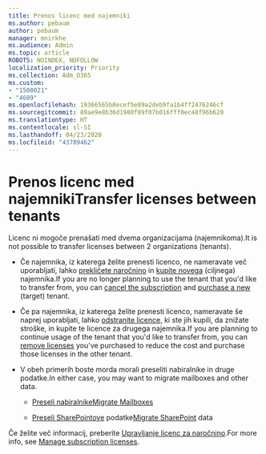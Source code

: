 ```yaml
---
title: Prenos licenc med najemniki
ms.author: pebaum
author: pebaum
manager: mnirkhe
ms.audience: Admin
ms.topic: article
ROBOTS: NOINDEX, NOFOLLOW
localization_priority: Priority
ms.collection: Adm_O365
ms.custom:
- "1500021"
- "4689"
ms.openlocfilehash: 19366565b8ecef5e89a2deb9fa1b4ff2476246cf
ms.sourcegitcommit: 89ae9e8b36d1980f89f07b016fff0ec48f96b620
ms.translationtype: HT
ms.contentlocale: sl-SI
ms.lasthandoff: 04/23/2020
ms.locfileid: "43789462"
---
```

# <a name="transfer-licenses-between-tenants"></a><span data-ttu-id="0c5fa-102">Prenos licenc med najemniki</span><span class="sxs-lookup"><span data-stu-id="0c5fa-102">Transfer licenses between tenants</span></span>

<span data-ttu-id="0c5fa-103">Licenc ni mogoče prenašati med dvema organizacijama (najemnikoma).</span><span class="sxs-lookup"><span data-stu-id="0c5fa-103">It is not possible to transfer licenses between 2 organizations (tenants).</span></span> 

- <span data-ttu-id="0c5fa-104">Če najemnika, iz katerega želite prenesti licenco, ne nameravate več uporabljati, lahko [prekličete naročnino](https://admin.microsoft.com/Adminportal/Home?source=applauncher#/subscriptions) in [kupite novega](https://products.office.com/compare-all-microsoft-office-products-b?rtc=1&activetab=tab:primaryr2) (ciljnega) najemnika.</span><span class="sxs-lookup"><span data-stu-id="0c5fa-104">If you are no longer planning to use the tenant that you'd like to transfer from, you can [cancel the subscription](https://admin.microsoft.com/Adminportal/Home?source=applauncher#/subscriptions) and [purchase a new](https://products.office.com/compare-all-microsoft-office-products-b?rtc=1&activetab=tab:primaryr2) (target) tenant.</span></span>

- <span data-ttu-id="0c5fa-105">Če pa najemnika, iz katerega želite prenesti licenco, nameravate še naprej uporabljati, lahko [odstranite licence,](https://docs.microsoft.com/microsoft-365/commerce/licenses/buy-licenses?view=o365-worldwide) ki ste jih kupili, da znižate stroške, in kupite te licence za drugega najemnika.</span><span class="sxs-lookup"><span data-stu-id="0c5fa-105">If you are planning to continue usage of the tenant that you'd like to transfer from, you can [remove licenses](https://docs.microsoft.com/microsoft-365/commerce/licenses/buy-licenses?view=o365-worldwide) you've purchased to reduce the cost and purchase those licenses in the other tenant.</span></span>

- <span data-ttu-id="0c5fa-106">V obeh primerih boste morda morali preseliti nabiralnike in druge podatke.</span><span class="sxs-lookup"><span data-stu-id="0c5fa-106">In either case, you may want to migrate mailboxes and other data.</span></span>

    - [<span data-ttu-id="0c5fa-107">Preseli nabiralnike</span><span class="sxs-lookup"><span data-stu-id="0c5fa-107">Migrate Mailboxes</span></span>](https://docs.microsoft.com/Exchange/mailbox-migration/migrate-mailboxes-across-tenants)

    - <span data-ttu-id="0c5fa-108">[Preseli SharePointove](https://aka.ms/modernSpoAdminCenter/CloudContentMigrations) podatke</span><span class="sxs-lookup"><span data-stu-id="0c5fa-108">[Migrate SharePoint](https://aka.ms/modernSpoAdminCenter/CloudContentMigrations) data</span></span>

<span data-ttu-id="0c5fa-109">Če želite več informacij, preberite [Upravljanje licenc za naročnino](https://docs.microsoft.com/microsoft-365/commerce/licenses/buy-licenses?view=o365-worldwide).</span><span class="sxs-lookup"><span data-stu-id="0c5fa-109">For more info, see [Manage subscription licenses](https://docs.microsoft.com/microsoft-365/commerce/licenses/buy-licenses?view=o365-worldwide).</span></span>
